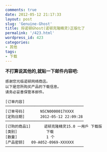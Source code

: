 ```yaml
---
comments: true
date: 2012-05-12 21:17:33
layout: post
slug: 'Genuine-Ghost'
title: 将诺顿Ghost(诺顿克隆精灵)正版化了
permalink: '/423.html'
wordpress_id: 423
categories:
- 其他
tags:
- 下载
---
```


**不打算说其他的,就贴一下邮件内容吧:**

	感谢您光临诺顿网络商店。
	以下是您所购买产品的下载信息。
	请务必妥善保管本邮件。

	[订单内容]
	───────────────────────────────────
	[订单号码]       NSCN0000017XXXX
	[定购日期]       2012-05-12 22:09:28
	───────────────────────────────────
	[订购的商品1]      诺顿克隆精灵15.0 一用戶 下载版
	[类别]             下载
	[数量]             1 个
	[产品密钥]   09-A052-0969-XXXXXX
	───────────────────────────────────
